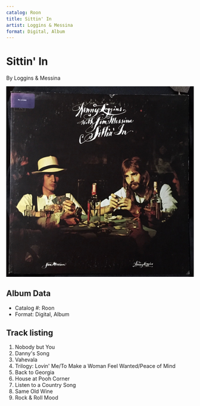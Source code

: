 ```yaml
---
catalog: Roon
title: Sittin' In
artist: Loggins & Messina
format: Digital, Album
---
```


# Sittin' In

By Loggins & Messina

![](../../assets/albumcovers/Loggins_And_Messina-Sittin_In.png)

## Album Data

- Catalog #: Roon
- Format: Digital, Album


## Track listing


1. Nobody but You
2. Danny's Song
3. Vahevala
4. Trilogy: Lovin' Me/To Make a Woman Feel Wanted/Peace of Mind
5. Back to Georgia
6. House at Pooh Corner
7. Listen to a Country Song
8. Same Old Wine
9. Rock & Roll Mood

